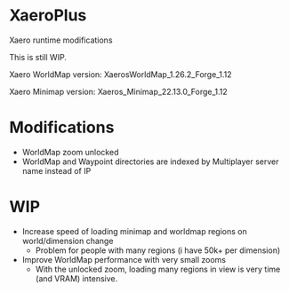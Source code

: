 # XaeroPlus
Xaero runtime modifications

This is still WIP. 

Xaero WorldMap version: XaerosWorldMap_1.26.2_Forge_1.12

Xaero Minimap version: Xaeros_Minimap_22.13.0_Forge_1.12

# Modifications

* WorldMap zoom unlocked
* WorldMap and Waypoint directories are indexed by Multiplayer server name instead of IP

# WIP

* Increase speed of loading minimap and worldmap regions on world/dimension change
  * Problem for people with many regions (i have 50k+ per dimension)
* Improve WorldMap performance with very small zooms
  * With the unlocked zoom, loading many regions in view is very time (and VRAM) intensive. 
